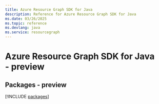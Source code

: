 ```yaml
---
title: Azure Resource Graph SDK for Java
description: Reference for Azure Resource Graph SDK for Java
ms.date: 03/26/2025
ms.topic: reference
ms.devlang: java
ms.service: resourcegraph
---
```

# Azure Resource Graph SDK for Java - preview
## Packages - preview
[!INCLUDE [packages](resource-graph-index.md)]